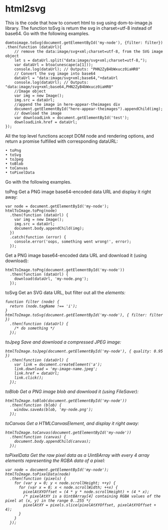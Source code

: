 # html2svg
This is the code that how to convert html to svg using dom-to-image.js library. The function toSvg is return the svg in charset=utf-8 instead of base64.
Go with the following examples.

    
    domtoimage.toSvg(document.getElementById('my-node'), {filter: filter})
    .then(function (dataUrl){
        // remove the data:image/svg+xml;charset=utf-8, from the SVG image object
        let s = dataUrl.split("data:image/svg+xml;charset=utf-8,");
        var dataUrl = btoa(unescape(a[1]));
        console.log(dataUrl); // Outputs: "PHN2ZyB4bWxucz0iaHR0"
        // Convert the svg image into base64
        dataUrl = "data:image/svg+xml;base64,"+dataUrl
        console.log(dataUrl); // Outputs: "data:image/svg+xml;base64,PHN2ZyB4bWxucz0iaHR0"
        //Image object
        var img = new Image();
        img.src = dataUrl;
        //append the image in here-appear-theimages div
        document.getElementById("here-appear-theimages").appendChild(img);
        // download the image    
        var downloadLink = document.getElementById('test');
        downloadLink.href = dataUrl;
    });



All the top level functions accept DOM node and rendering options, and return a promise fulfilled with corresponding dataURL:

    • toPng 
    • toSvg
    • toJpeg 
    • toBlob 
    • toCanvas 
    • toPixelData 

Go with the following examples.

toPng
Get a PNG image base64-encoded data URL and display it right away:

    var node = document.getElementById('my-node');
    htmlToImage.toPng(node)
      .then(function (dataUrl) {
        var img = new Image();
        img.src = dataUrl;
        document.body.appendChild(img);
      })
      .catch(function (error) {
        console.error('oops, something went wrong!', error);
      });
  
Get a PNG image base64-encoded data URL and download it (using download):

    htmlToImage.toPng(document.getElementById('my-node'))
      .then(function (dataUrl) {
        download(dataUrl, 'my-node.png');
      });
  
toSvg
Get an SVG data URL, but filter out all the <i> elements:
    
    function filter (node) {
      return (node.tagName !== 'i');
    }
    htmlToImage.toSvg(document.getElementById('my-node'), { filter: filter })
      .then(function (dataUrl) {
        /* do something */
      });
    
toJpeg
Save and download a compressed JPEG image:
    
    htmlToImage.toJpeg(document.getElementById('my-node'), { quality: 0.95 })
      .then(function (dataUrl) {
        var link = document.createElement('a');
        link.download = 'my-image-name.jpeg';
        link.href = dataUrl;
        link.click();
      });
    
toBlob
Get a PNG image blob and download it (using FileSaver):
    
    htmlToImage.toBlob(document.getElementById('my-node'))
      .then(function (blob) {
        window.saveAs(blob, 'my-node.png');
      });
    
toCanvas
Get a HTMLCanvasElement, and display it right away:

    htmlToImage.toCanvas(document.getElementById('my-node'))
      .then(function (canvas) {
        document.body.appendChild(canvas);
      });
    
toPixelData
Get the raw pixel data as a Uint8Array with every 4 array elements representing the RGBA data of a pixel:
    
    var node = document.getElementById('my-node');
    htmlToImage.toPixelData(node)
      .then(function (pixels) {
        for (var y = 0; y < node.scrollHeight; ++y) {
          for (var x = 0; x < node.scrollWidth; ++x) {
            pixelAtXYOffset = (4 * y * node.scrollHeight) + (4 * x);
            /* pixelAtXY is a Uint8Array[4] containing RGBA values of the pixel at (x, y) in the range 0..255 */
            pixelAtXY = pixels.slice(pixelAtXYOffset, pixelAtXYOffset + 4);
          }
        }
      });
